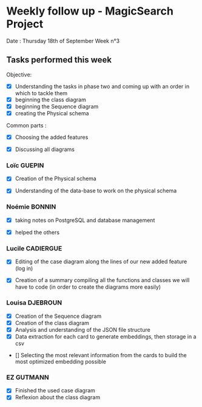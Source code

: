 # Weekly follow up - MagicSearch Project


Date : Thursday 18th of September
Week n°3


## Tasks performed this week


Objective:
- [x] Understanding the tasks in phase two and coming up with an order in which to tackle them
- [x] beginning the class diagram
- [x] beginning the Sequence diagram
- [x] creating the Physical schema

Common parts :
- [x] Choosing the added features
- [x] Discussing all diagrams




### Loïc GUEPIN
- [x] Creation of the Physical schema
- [x] Understanding of the data-base to work on the physical schema


### Noémie BONNIN
- [x] taking notes on PostgreSQL and database management
- [x] helped the others


### Lucile CADIERGUE
- [x] Editing of the case diagram along the lines of our new added feature (log in)
- [x] Creation of a summary compiling all the functions and classes we will have to code (in order to create the diagrams more easily)



### Louisa DJEBROUN
- [x] Creation of the Sequence diagram
- [x] Creation of the class diagram
- [x] Analysis and understanding of the JSON file structure
- [x] Data extraction for each card to generate embeddings, then storage in a csv
- [] Selecting the most relevant information from the cards to build the most optimized embedding possible
 

### EZ GUTMANN
- [x] Finished the used case diagram
- [x] Reflexion about the class diagram
